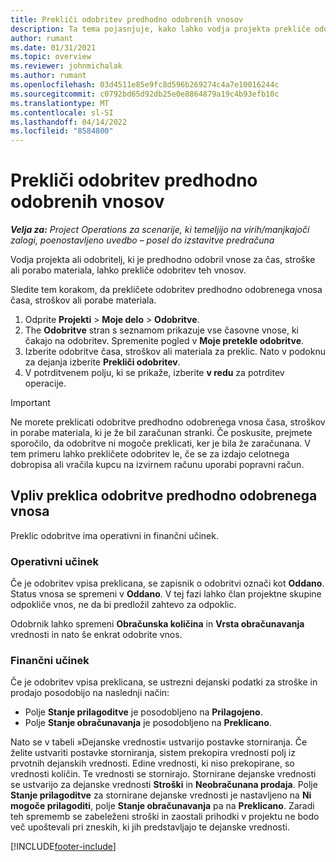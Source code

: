 ```yaml
---
title: Prekliči odobritev predhodno odobrenih vnosov
description: Ta tema pojasnjuje, kako lahko vodja projekta prekliče odobritev predhodno odobrenih vnosov časa, stroškov ali porabe materiala.
author: rumant
ms.date: 01/31/2021
ms.topic: overview
ms.reviewer: johnmichalak
ms.author: rumant
ms.openlocfilehash: 03d4511e85e9fc8d596b269274c4a7e10016244c
ms.sourcegitcommit: c0792bd65d92db25e0e8864879a19c4b93efb10c
ms.translationtype: MT
ms.contentlocale: sl-SI
ms.lasthandoff: 04/14/2022
ms.locfileid: "8584800"
---
```

# <a name="cancel-the-approval-of-previously-approved-entries"></a>Prekliči odobritev predhodno odobrenih vnosov

_**Velja za:** Project Operations za scenarije, ki temeljijo na virih/manjkajoči zalogi, poenostavljeno uvedbo – posel do izstavitve predračuna_

Vodja projekta ali odobritelj, ki je predhodno odobril vnose za čas, stroške ali porabo materiala, lahko prekliče odobritev teh vnosov. 

Sledite tem korakom, da prekličete odobritev predhodno odobrenega vnosa časa, stroškov ali porabe materiala.

1. Odprite **Projekti** \> **Moje delo** \> **Odobritve**.
2. The **Odobritve** stran s seznamom prikazuje vse časovne vnose, ki čakajo na odobritev. Spremenite pogled v **Moje pretekle odobritve**.
3. Izberite odobritve časa, stroškov ali materiala za preklic. Nato v podoknu za dejanja izberite **Prekliči odobritev**.
4. V potrditvenem polju, ki se prikaže, izberite **v redu** za potrditev operacije.

> [!IMPORTANT]
> Ne morete preklicati odobritve predhodno odobrenega vnosa časa, stroškov in porabe materiala, ki je že bil zaračunan stranki. Če poskusite, prejmete sporočilo, da odobritve ni mogoče preklicati, ker je bila že zaračunana. V tem primeru lahko prekličete odobritev le, če se za izdajo celotnega dobropisa ali vračila kupcu na izvirnem računu uporabi popravni račun.

## <a name="impact-of-canceling-the-approval-of-a-previously-approved-entry"></a>Vpliv preklica odobritve predhodno odobrenega vnosa

Preklic odobritve ima operativni in finančni učinek.

### <a name="operational-impact"></a>Operativni učinek

Če je odobritev vpisa preklicana, se zapisnik o odobritvi označi kot **Oddano**. Status vnosa se spremeni v **Oddano**. V tej fazi lahko član projektne skupine odpokliče vnos, ne da bi predložil zahtevo za odpoklic.

Odobrnik lahko spremeni **Obračunska količina** in **Vrsta obračunavanja** vrednosti in nato še enkrat odobrite vnos.

### <a name="financial-impact"></a>Finančni učinek

Če je odobritev vpisa preklicana, se ustrezni dejanski podatki za stroške in prodajo posodobijo na naslednji način:

- Polje **Stanje prilagoditve** je posodobljeno na **Prilagojeno**.
- Polje **Stanje obračunavanja** je posodobljeno na **Preklicano**.

Nato se v tabeli »Dejanske vrednosti« ustvarijo postavke storniranja. Če želite ustvariti postavke storniranja, sistem prekopira vrednosti polj iz prvotnih dejanskih vrednosti. Edine vrednosti, ki niso prekopirane, so vrednosti količin. Te vrednosti se stornirajo. Stornirane dejanske vrednosti se ustvarijo za dejanske vrednosti **Stroški** in **Neobračunana prodaja**. Polje **Stanje prilagoditve** za stornirane dejanske vrednosti je nastavljeno na **Ni mogoče prilagoditi**, polje **Stanje obračunavanja** pa na **Preklicano**. Zaradi teh sprememb se zabeleženi stroški in zaostali prihodki v projektu ne bodo več upoštevali pri zneskih, ki jih predstavljajo te dejanske vrednosti.

[!INCLUDE[footer-include](../includes/footer-banner.md)]
